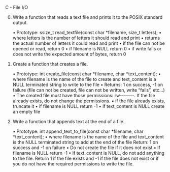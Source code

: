 C - File I/O

0. Write a function that reads a text file and prints it to the POSIX standard output.

	• Prototype: ssize_t read_textfile(const char *filename, size_t letters);
	• where letters is the number of letters it should read and print
	• returns the actual number of letters it could read and print
	• if the file can not be opened or read, return 0
	• if filename is NULL return 0
	• if write fails or does not write the expected amount of bytes, return 0

1. Create a function that creates a file.

	• Prototype: int create_file(const char *filename, char *text_content);
	• where filename is the name of the file to create and text_content is a NULL terminated string to write to the file
	• Returns: 1 on success, -1 on failure (file can not be created, file can not be written, write “fails”, etc…)
	• The created file must have those permissions: rw-------. If the file already exists, do not change the permissions.
	• if the file already exists, truncate it
	• if filename is NULL return -1
	• if text_content is NULL create an empty file

2. Write a function that appends text at the end of a file.

	• Prototype: int append_text_to_file(const char *filename, char *text_content);
	• where filename is the name of the file and text_content is the NULL terminated string to add at the end of the file
Return: 1 on success and -1 on failure
	• Do not create the file if it does not exist
	• If filename is NULL return -1
	• If text_content is NULL, do not add anything to the file. Return 1 if the file exists and -1 if the file does not exist or if you do not have the required permissions to write the file.
